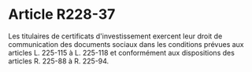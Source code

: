 # Article R228-37

Les titulaires de certificats d'investissement exercent leur droit de communication des documents sociaux dans les conditions prévues aux articles L. 225-115 à L. 225-118 et conformément aux dispositions des articles R. 225-88 à R. 225-94.
